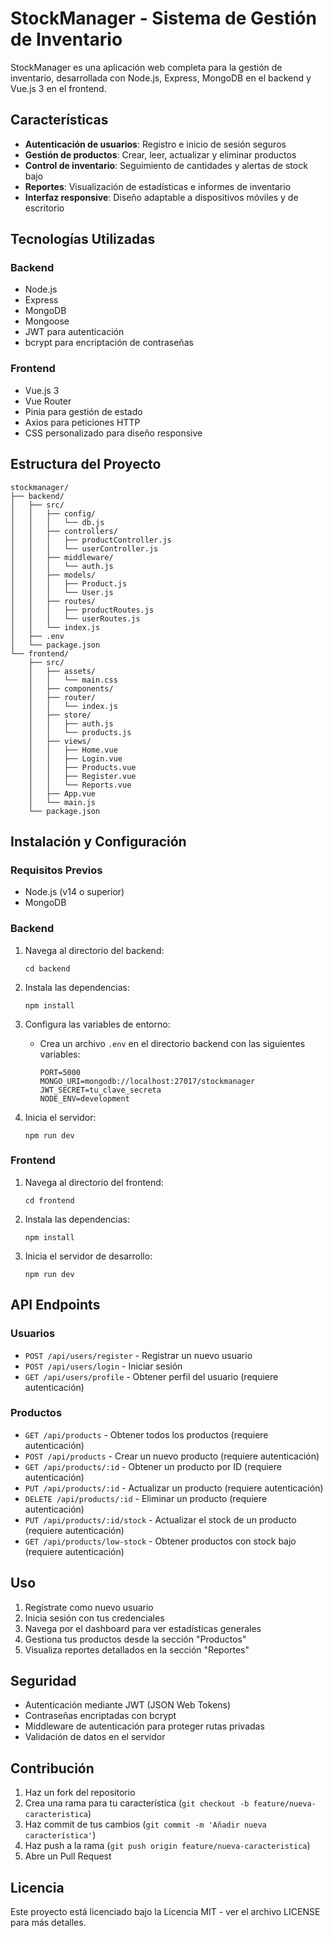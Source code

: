 # StockManager - Sistema de Gestión de Inventario

StockManager es una aplicación web completa para la gestión de inventario, desarrollada con Node.js, Express, MongoDB en el backend y Vue.js 3 en el frontend.

## Características

- **Autenticación de usuarios**: Registro e inicio de sesión seguros
- **Gestión de productos**: Crear, leer, actualizar y eliminar productos
- **Control de inventario**: Seguimiento de cantidades y alertas de stock bajo
- **Reportes**: Visualización de estadísticas e informes de inventario
- **Interfaz responsive**: Diseño adaptable a dispositivos móviles y de escritorio

## Tecnologías Utilizadas

### Backend
- Node.js
- Express
- MongoDB
- Mongoose
- JWT para autenticación
- bcrypt para encriptación de contraseñas

### Frontend
- Vue.js 3
- Vue Router
- Pinia para gestión de estado
- Axios para peticiones HTTP
- CSS personalizado para diseño responsive

## Estructura del Proyecto

```
stockmanager/
├── backend/
│   ├── src/
│   │   ├── config/
│   │   │   └── db.js
│   │   ├── controllers/
│   │   │   ├── productController.js
│   │   │   └── userController.js
│   │   ├── middleware/
│   │   │   └── auth.js
│   │   ├── models/
│   │   │   ├── Product.js
│   │   │   └── User.js
│   │   ├── routes/
│   │   │   ├── productRoutes.js
│   │   │   └── userRoutes.js
│   │   └── index.js
│   ├── .env
│   └── package.json
└── frontend/
    ├── src/
    │   ├── assets/
    │   │   └── main.css
    │   ├── components/
    │   ├── router/
    │   │   └── index.js
    │   ├── store/
    │   │   ├── auth.js
    │   │   └── products.js
    │   ├── views/
    │   │   ├── Home.vue
    │   │   ├── Login.vue
    │   │   ├── Products.vue
    │   │   ├── Register.vue
    │   │   └── Reports.vue
    │   ├── App.vue
    │   └── main.js
    └── package.json
```

## Instalación y Configuración

### Requisitos Previos
- Node.js (v14 o superior)
- MongoDB

### Backend

1. Navega al directorio del backend:
   ```
   cd backend
   ```

2. Instala las dependencias:
   ```
   npm install
   ```

3. Configura las variables de entorno:
   - Crea un archivo `.env` en el directorio backend con las siguientes variables:
     ```
     PORT=5000
     MONGO_URI=mongodb://localhost:27017/stockmanager
     JWT_SECRET=tu_clave_secreta
     NODE_ENV=development
     ```

4. Inicia el servidor:
   ```
   npm run dev
   ```

### Frontend

1. Navega al directorio del frontend:
   ```
   cd frontend
   ```

2. Instala las dependencias:
   ```
   npm install
   ```

3. Inicia el servidor de desarrollo:
   ```
   npm run dev
   ```

## API Endpoints

### Usuarios
- `POST /api/users/register` - Registrar un nuevo usuario
- `POST /api/users/login` - Iniciar sesión
- `GET /api/users/profile` - Obtener perfil del usuario (requiere autenticación)

### Productos
- `GET /api/products` - Obtener todos los productos (requiere autenticación)
- `POST /api/products` - Crear un nuevo producto (requiere autenticación)
- `GET /api/products/:id` - Obtener un producto por ID (requiere autenticación)
- `PUT /api/products/:id` - Actualizar un producto (requiere autenticación)
- `DELETE /api/products/:id` - Eliminar un producto (requiere autenticación)
- `PUT /api/products/:id/stock` - Actualizar el stock de un producto (requiere autenticación)
- `GET /api/products/low-stock` - Obtener productos con stock bajo (requiere autenticación)

## Uso

1. Regístrate como nuevo usuario
2. Inicia sesión con tus credenciales
3. Navega por el dashboard para ver estadísticas generales
4. Gestiona tus productos desde la sección "Productos"
5. Visualiza reportes detallados en la sección "Reportes"

## Seguridad

- Autenticación mediante JWT (JSON Web Tokens)
- Contraseñas encriptadas con bcrypt
- Middleware de autenticación para proteger rutas privadas
- Validación de datos en el servidor

## Contribución

1. Haz un fork del repositorio
2. Crea una rama para tu característica (`git checkout -b feature/nueva-caracteristica`)
3. Haz commit de tus cambios (`git commit -m 'Añadir nueva característica'`)
4. Haz push a la rama (`git push origin feature/nueva-caracteristica`)
5. Abre un Pull Request

## Licencia

Este proyecto está licenciado bajo la Licencia MIT - ver el archivo LICENSE para más detalles.
